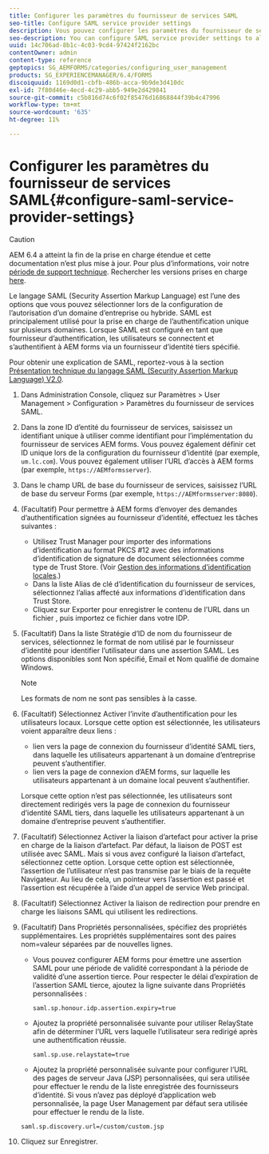 ```yaml
---
title: Configurer les paramètres du fournisseur de services SAML
seo-title: Configure SAML service provider settings
description: Vous pouvez configurer les paramètres du fournisseur de services SAML pour permettre aux utilisateurs de se connecter et de s’authentifier auprès d’AEM forms via un fournisseur d’identité tiers (IDP) spécifié.
seo-description: You can configure SAML service provider settings to allow users to login and authenticate to AEM forms via a specified third-party identity provider (IDP).
uuid: 14c706ad-8b1c-4c03-9cd4-97424f2162bc
contentOwner: admin
content-type: reference
geptopics: SG_AEMFORMS/categories/configuring_user_management
products: SG_EXPERIENCEMANAGER/6.4/FORMS
discoiquuid: 1169d0d1-cbfb-486b-acca-9b9de3d410dc
exl-id: 7f80d46e-4ecd-4c29-abb5-949e2d429841
source-git-commit: c5b816d74c6f02f85476d16868844f39b4c47996
workflow-type: tm+mt
source-wordcount: '635'
ht-degree: 11%

---
```


# Configurer les paramètres du fournisseur de services SAML{#configure-saml-service-provider-settings}

>[!CAUTION]
>
>AEM 6.4 a atteint la fin de la prise en charge étendue et cette documentation n’est plus mise à jour. Pour plus d’informations, voir notre [période de support technique](https://helpx.adobe.com/fr/support/programs/eol-matrix.html). Rechercher les versions prises en charge [here](https://experienceleague.adobe.com/docs/?lang=fr).

Le langage SAML (Security Assertion Markup Language) est l’une des options que vous pouvez sélectionner lors de la configuration de l’autorisation d’un domaine d’entreprise ou hybride. SAML est principalement utilisé pour la prise en charge de l’authentification unique sur plusieurs domaines. Lorsque SAML est configuré en tant que fournisseur d’authentification, les utilisateurs se connectent et s’authentifient à AEM forms via un fournisseur d’identité tiers spécifié.

Pour obtenir une explication de SAML, reportez-vous à la section [Présentation technique du langage SAML (Security Assertion Markup Language) V2.0](https://www.oasis-open.org/committees/download.php/20645/sstc-saml-tech-overview-2%200-draft-10.pdf).

1. Dans Administration Console, cliquez sur Paramètres > User Management > Configuration > Paramètres du fournisseur de services SAML.
1. Dans la zone ID d’entité du fournisseur de services, saisissez un identifiant unique à utiliser comme identifiant pour l’implémentation du fournisseur de services AEM forms. Vous pouvez également définir cet ID unique lors de la configuration du fournisseur d’identité (par exemple, `um.lc.com`). Vous pouvez également utiliser l’URL d’accès à AEM forms (par exemple, `https://AEMformsserver`).
1. Dans le champ URL de base du fournisseur de services, saisissez l’URL de base du serveur Forms (par exemple, `https://AEMformsserver:8080`).
1. (Facultatif) Pour permettre à AEM forms d’envoyer des demandes d’authentification signées au fournisseur d’identité, effectuez les tâches suivantes :

   * Utilisez Trust Manager pour importer des informations d’identification au format PKCS #12 avec des informations d’identification de signature de document sélectionnées comme type de Trust Store. (Voir [Gestion des informations d’identification locales](/help/forms/using/admin-help/local-credentials.md#managing-local-credentials).)
   * Dans la liste Alias de clé d’identification du fournisseur de services, sélectionnez l’alias affecté aux informations d’identification dans Trust Store.
   * Cliquez sur Exporter pour enregistrer le contenu de l’URL dans un fichier , puis importez ce fichier dans votre IDP.

1. (Facultatif) Dans la liste Stratégie d’ID de nom du fournisseur de services, sélectionnez le format de nom utilisé par le fournisseur d’identité pour identifier l’utilisateur dans une assertion SAML. Les options disponibles sont Non spécifié, Email et Nom qualifié de domaine Windows.

   >[!NOTE]
   >
   >Les formats de nom ne sont pas sensibles à la casse.

1. (Facultatif) Sélectionnez Activer l’invite d’authentification pour les utilisateurs locaux. Lorsque cette option est sélectionnée, les utilisateurs voient apparaître deux liens :

   * lien vers la page de connexion du fournisseur d’identité SAML tiers, dans laquelle les utilisateurs appartenant à un domaine d’entreprise peuvent s’authentifier.
   * lien vers la page de connexion d’AEM forms, sur laquelle les utilisateurs appartenant à un domaine local peuvent s’authentifier.

   Lorsque cette option n’est pas sélectionnée, les utilisateurs sont directement redirigés vers la page de connexion du fournisseur d’identité SAML tiers, dans laquelle les utilisateurs appartenant à un domaine d’entreprise peuvent s’authentifier.

1. (Facultatif) Sélectionnez Activer la liaison d’artefact pour activer la prise en charge de la liaison d’artefact. Par défaut, la liaison de POST est utilisée avec SAML. Mais si vous avez configuré la liaison d’artefact, sélectionnez cette option. Lorsque cette option est sélectionnée, l’assertion de l’utilisateur n’est pas transmise par le biais de la requête Navigateur. Au lieu de cela, un pointeur vers l’assertion est passé et l’assertion est récupérée à l’aide d’un appel de service Web principal.
1. (Facultatif) Sélectionnez Activer la liaison de redirection pour prendre en charge les liaisons SAML qui utilisent les redirections.
1. (Facultatif) Dans Propriétés personnalisées, spécifiez des propriétés supplémentaires. Les propriétés supplémentaires sont des paires nom=valeur séparées par de nouvelles lignes.

   * Vous pouvez configurer AEM forms pour émettre une assertion SAML pour une période de validité correspondant à la période de validité d’une assertion tierce. Pour respecter le délai d’expiration de l’assertion SAML tierce, ajoutez la ligne suivante dans Propriétés personnalisées :

      `saml.sp.honour.idp.assertion.expiry=true`

   * Ajoutez la propriété personnalisée suivante pour utiliser RelayState afin de déterminer l’URL vers laquelle l’utilisateur sera redirigé après une authentification réussie.

      `saml.sp.use.relaystate=true`

   * Ajoutez la propriété personnalisée suivante pour configurer l’URL des pages de serveur Java (JSP) personnalisées, qui sera utilisée pour effectuer le rendu de la liste enregistrée des fournisseurs d’identité. Si vous n’avez pas déployé d’application web personnalisée, la page User Management par défaut sera utilisée pour effectuer le rendu de la liste.

   `saml.sp.discovery.url=/custom/custom.jsp`

1. Cliquez sur Enregistrer.
